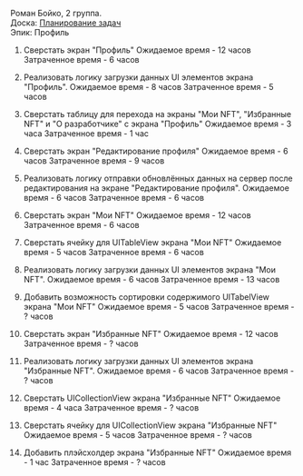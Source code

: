 Роман Бойко, 2 группа.  
Доска: [Планирование задач](https://github.com/users/miamib34ch/projects/1)  
Эпик: Профиль

 1. Сверстать экран "Профиль"
    Ожидаемое время - 12 часов
    Затраченное время  - 6 часов 
    
 2. Реализовать логику загрузки данных UI элементов экрана "Профиль".
    Ожидаемое время - 8 часов
    Затраченное время  - 5 часов 
 
 3. Сверстать таблицу для перехода на экраны "Мои NFT", "Избранные NFT" и "О разработчике" с экрана "Профиль"
    Ожидаемое время - 3 часа
    Затраченное время  - 1 час
 
 4. Сверстать экран "Редактирование профиля"
    Ожидаемое время - 6 часов
    Затраченное время  - 9 часов
    
 5. Реализовать логику отправки обновлённых данных на сервер после редактирования на экране "Редактирование профиля".
    Ожидаемое время - 6 часов
    Затраченное время  - 6 часов
    
 6. Сверстать экран "Мои NFT"
    Ожидаемое время - 12 часов
    Затраченное время  - 6 часов
    
 7. Сверстать ячейку для UITableView экрана "Мои NFT"
    Ожидаемое время - 5 часов
    Затраченное время  - 6 часов
    
 8. Реализовать логику загрузки данных UI элементов экрана "Мои NFT".
    Ожидаемое время - 6 часов
    Затраченное время  - 13 часов
    
 9. Добавить возможность сортировки содержимого  UITabelView экрана "Мои NFT"
    Ожидаемое время - 5 часов
    Затраченное время  - ? часов
    
10. Сверстать экран "Избранные NFT"
    Ожидаемое время - 12 часов
    Затраченное время  - ? часов
    
11. Реализовать логику загрузки данных UI элементов экрана "Избранные NFT".
    Ожидаемое время - 6 часов
    Затраченное время  - ? часов
    
12. Сверстать UICollectionView экрана "Избранные NFT"
    Ожидаемое время - 4 часа
    Затраченное время  - ? часов
    
13. Сверстать ячейку для UICollectionView экрана "Избранные NFT"
    Ожидаемое время - 5 часов
    Затраченное время  - ? часов
    
14. Добавить плэйсхолдер экрана "Избранные NFT"
    Ожидаемое время - 1 час
    Затраченное время  - ? часов
